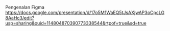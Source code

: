 Pengenalan Figma
https://docs.google.com/presentation/d/17o5M1WaEQ5tJsAXjwAP3oCpcLG8AaHc3/edit?usp=sharing&ouid=114804870390773338544&rtpof=true&sd=true
